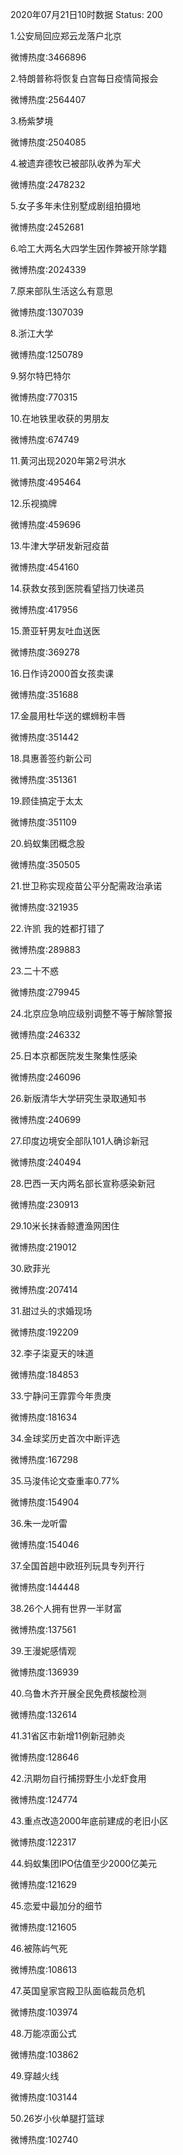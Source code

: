 2020年07月21日10时数据
Status: 200

1.公安局回应郑云龙落户北京

微博热度:3466896

2.特朗普称将恢复白宫每日疫情简报会

微博热度:2564407

3.杨紫梦境

微博热度:2504085

4.被遗弃德牧已被部队收养为军犬

微博热度:2478232

5.女子多年未住别墅成剧组拍摄地

微博热度:2452681

6.哈工大两名大四学生因作弊被开除学籍

微博热度:2024339

7.原来部队生活这么有意思

微博热度:1307039

8.浙江大学

微博热度:1250789

9.努尔特巴特尔

微博热度:770315

10.在地铁里收获的男朋友

微博热度:674749

11.黄河出现2020年第2号洪水

微博热度:495464

12.乐视摘牌

微博热度:459696

13.牛津大学研发新冠疫苗

微博热度:454160

14.获救女孩到医院看望挡刀快递员

微博热度:417956

15.萧亚轩男友吐血送医

微博热度:369278

16.日作诗2000首女孩卖课

微博热度:351688

17.金晨用杜华送的螺蛳粉丰唇

微博热度:351442

18.具惠善签约新公司

微博热度:351361

19.顾佳搞定于太太

微博热度:351109

20.蚂蚁集团概念股

微博热度:350505

21.世卫称实现疫苗公平分配需政治承诺

微博热度:321935

22.许凯 我的姓都打错了

微博热度:289883

23.二十不惑

微博热度:279945

24.北京应急响应级别调整不等于解除警报

微博热度:246332

25.日本京都医院发生聚集性感染

微博热度:246096

26.新版清华大学研究生录取通知书

微博热度:240699

27.印度边境安全部队101人确诊新冠

微博热度:240494

28.巴西一天内两名部长宣称感染新冠

微博热度:230913

29.10米长抹香鲸遭渔网困住

微博热度:219012

30.欧菲光

微博热度:207414

31.甜过头的求婚现场

微博热度:192209

32.李子柒夏天的味道

微博热度:184853

33.宁静问王霏霏今年贵庚

微博热度:181634

34.金球奖历史首次中断评选

微博热度:167298

35.马浚伟论文查重率0.77%

微博热度:154904

36.朱一龙听雷

微博热度:154046

37.全国首趟中欧班列玩具专列开行

微博热度:144448

38.26个人拥有世界一半财富

微博热度:137561

39.王漫妮感情观

微博热度:136939

40.乌鲁木齐开展全民免费核酸检测

微博热度:132614

41.31省区市新增11例新冠肺炎

微博热度:128646

42.汛期勿自行捕捞野生小龙虾食用

微博热度:124774

43.重点改造2000年底前建成的老旧小区

微博热度:122317

44.蚂蚁集团IPO估值至少2000亿美元

微博热度:121629

45.恋爱中最加分的细节

微博热度:121605

46.被陈屿气死

微博热度:108613

47.英国皇家宫殿卫队面临裁员危机

微博热度:103974

48.万能凉面公式

微博热度:103862

49.穿越火线

微博热度:103144

50.26岁小伙单腿打篮球

微博热度:102740

